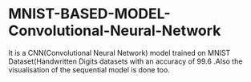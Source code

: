 # MNIST-BASED-MODEL-Convolutional-Neural-Network
It is a CNN(Convolutional Neural Network)  model trained on MNIST Dataset(Handwritten Digits datasets with an accuracy of 99.6 .Also the visualisation of the sequential model is done too.
